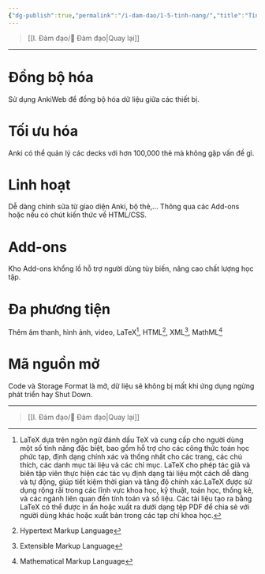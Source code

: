 ```yaml
---
{"dg-publish":true,"permalink":"/i-dam-dao/1-5-tinh-nang/","title":"Tính năng","noteIcon":""}
---
```


> [[I. Đàm đạo/💬 Đàm đạo\|Quay lại]]
___

# Đồng bộ hóa
Sử dụng AnkiWeb để đồng bộ hóa dữ liệu giữa các thiết bị.

# Tối ưu hóa
Anki có thể quản lý các decks với hơn 100,000 thẻ mà không gặp vấn đề gì.

# Linh hoạt
Dễ dàng chỉnh sửa từ giao diện Anki, bộ thẻ,...
Thông qua các Add-ons hoặc nếu có chút kiến thức về HTML/CSS.

# Add-ons
Kho Add-ons khổng lồ hỗ trợ người dùng tùy biến, nâng cao chất lượng học tập.

# Đa phương tiện
Thêm âm thanh, hình ảnh, video, LaTeX[^1], HTML[^2], XML[^3], MathML[^4]

# Mã nguồn mở
Code và Storage Format là mở, dữ liệu sẽ không bị mất khi ứng dụng ngừng phát triển hay Shut Down.

[^1]: LaTeX dựa trên ngôn ngữ đánh dấu TeX và cung cấp cho người dùng một số tính năng đặc biệt, bao gồm hỗ trợ cho các công thức toán học phức tạp, định dạng chính xác và thống nhất cho các trang, các chú thích, các danh mục tài liệu và các chỉ mục. LaTeX cho phép tác giả và biên tập viên thực hiện các tác vụ định dạng tài liệu một cách dễ dàng và tự động, giúp tiết kiệm thời gian và tăng độ chính xác.LaTeX được sử dụng rộng rãi trong các lĩnh vực khoa học, kỹ thuật, toán học, thống kê, và các ngành liên quan đến tính toán và số liệu. Các tài liệu tạo ra bằng LaTeX có thể được in ấn hoặc xuất ra dưới dạng tệp PDF để chia sẻ với người dùng khác hoặc xuất bản trong các tạp chí khoa học.
[^2]: Hypertext Markup Language
[^3]: Extensible Markup Language
[^4]: Mathematical Markup Language
___
> [[I. Đàm đạo/💬 Đàm đạo\|Quay lại]]